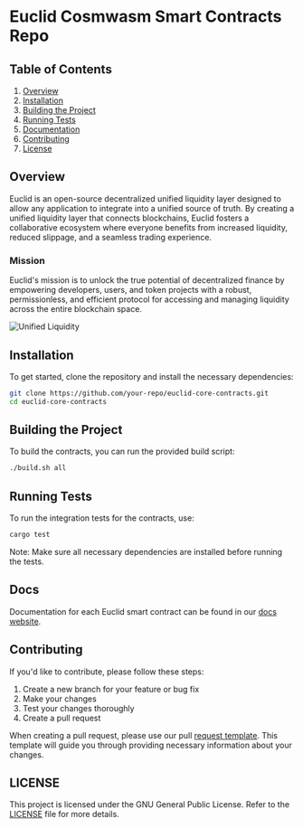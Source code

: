 # Euclid Cosmwasm Smart Contracts Repo

## Table of Contents

1. [Overview](#overview)
2. [Installation](#installation)
3. [Building the Project](#building-the-project)
4. [Running Tests](#running-tests)
5. [Documentation](#Docs)
6. [Contributing](#contributing)
7. [License](#license)

## Overview
Euclid is an open-source decentralized unified liquidity layer designed to allow any application to integrate into a unified source of truth. By creating a unified liquidity layer that connects blockchains, Euclid fosters a collaborative ecosystem where everyone benefits from increased liquidity, reduced slippage, and a seamless trading experience.

### Mission
Euclid's mission is to unlock the true potential of decentralized finance by empowering developers, users, and token projects with a robust, permissionless, and efficient protocol for accessing and managing liquidity across the entire blockchain space.

![Unified Liquidity](./assets/Euclid-chains.jpg)

## Installation

To get started, clone the repository and install the necessary dependencies:

```bash
git clone https://github.com/your-repo/euclid-core-contracts.git
cd euclid-core-contracts
```
## Building the Project

To build the contracts, you can run the provided build script:

```bash
./build.sh all
```

## Running Tests

To run the integration tests for the contracts, use:
```bash
cargo test
```
Note: Make sure all necessary dependencies are installed before running the tests.

## Docs
Documentation for each Euclid smart contract can be found in our [docs website](https://docs.euclidprotocol.io/docs/Euclid%20Smart%20Contracts/CosmWasm/overview).

## Contributing

If you'd like to contribute, please follow these steps:

1. Create a new branch for your feature or bug fix
2. Make your changes
3. Test your changes thoroughly
4. Create a pull request

When creating a pull request, please use our pull [request template](https://github.com/EuclidProtocol/euclid-core-contracts/blob/add-readme/.github/PULL_REQUEST_TEMPLATE.md). This template will guide you through providing necessary information about your changes.

## LICENSE

This project is licensed under the GNU General Public License. Refer to the [LICENSE](./LICENSE) file for more details.

